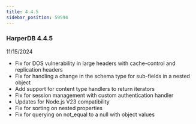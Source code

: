 ```yaml
---
title: 4.4.5
sidebar_position: 59594
---
```


### HarperDB 4.4.5

11/15/2024

- Fix for DOS vulnerability in large headers with cache-control and replication headers
- Fix for handling a change in the schema type for sub-fields in a nested object
- Add support for content type handlers to return iterators
- Fix for session management with custom authentication handler
- Updates for Node.js V23 compatibility
- Fix for sorting on nested properties
- Fix for querying on not_equal to a null with object values
